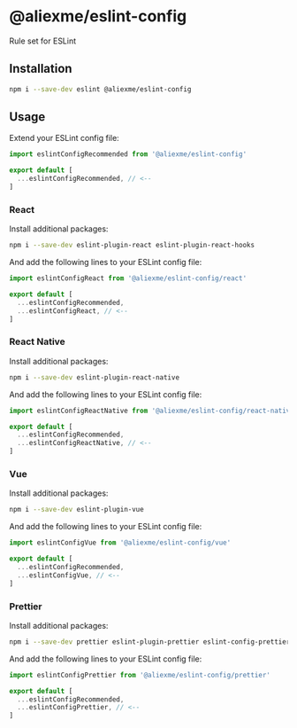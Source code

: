 # @aliexme/eslint-config

Rule set for ESLint

## Installation

```sh
npm i --save-dev eslint @aliexme/eslint-config
```

## Usage

Extend your ESLint config file:

```js
import eslintConfigRecommended from '@aliexme/eslint-config'

export default [
  ...eslintConfigRecommended, // <--
]
```

### React

Install additional packages:

```sh
npm i --save-dev eslint-plugin-react eslint-plugin-react-hooks
```

And add the following lines to your ESLint config file:

```js
import eslintConfigReact from '@aliexme/eslint-config/react'

export default [
  ...eslintConfigRecommended,
  ...eslintConfigReact, // <--
]
```

### React Native

Install additional packages:

```sh
npm i --save-dev eslint-plugin-react-native
```

And add the following lines to your ESLint config file:

```js
import eslintConfigReactNative from '@aliexme/eslint-config/react-native'

export default [
  ...eslintConfigRecommended,
  ...eslintConfigReactNative, // <--
]
```

### Vue

Install additional packages:

```sh
npm i --save-dev eslint-plugin-vue
```

And add the following lines to your ESLint config file:

```js
import eslintConfigVue from '@aliexme/eslint-config/vue'

export default [
  ...eslintConfigRecommended,
  ...eslintConfigVue, // <--
]
```

### Prettier

Install additional packages:

```sh
npm i --save-dev prettier eslint-plugin-prettier eslint-config-prettier
```

And add the following lines to your ESLint config file:

```js
import eslintConfigPrettier from '@aliexme/eslint-config/prettier'

export default [
  ...eslintConfigRecommended,
  ...eslintConfigPrettier, // <--
]
```
